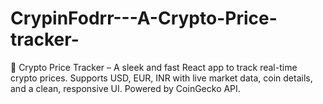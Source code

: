 # CrypinFodrr---A-Crypto-Price-tracker-
🚀 Crypto Price Tracker – A sleek and fast React app to track real-time crypto prices. Supports USD, EUR, INR with live market data, coin details, and a clean, responsive UI. Powered by CoinGecko API.
